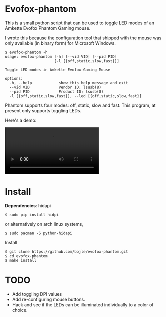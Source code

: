 # Evofox-phantom

This is a small python script that can be used to toggle LED
modes of an Amkette Evofox Phantom Gaming mouse. 

I wrote this because the configuration tool that shipped with the 
mouse was only available (in binary form) for Microsoft Windows.

```
$ evofox-phantom -h
usage: evofox-phantom [-h] [--vid VID] [--pid PID]
					  [-l [{off,static,slow,fast}]]

Toggle LED modes in Amkette Evofox Gaming Mouse

options:
  -h, --help            show this help message and exit
  --vid VID             Vendor ID; lsusb(8)
  --pid PID             Product ID; lsusb(8)
  -l [{off,static,slow,fast}], --led [{off,static,slow,fast}]
```

Phantom supports four modes: off, static, slow and fast. This program,
at present only supports toggling LEDs.

Here's a demo:

![](out.mkv)

# Install

**Dependencies**: hidapi

```
$ sudo pip install hidpi
```

or alternatively on arch linux systems, 

```
$ sudo pacman -S python-hidapi
```

Install 

```
$ git clone https://github.com/bojle/evofox-phantom.git
$ cd evofox-phantom
$ make install
```

# TODO

* Add toggling DPI values
* Add re-configuring mouse buttons.
* Hack and see if the LEDs can be illuminated individually to a color
of choice.

